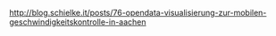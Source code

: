 http://blog.schielke.it/posts/76-opendata-visualisierung-zur-mobilen-geschwindigkeitskontrolle-in-aachen
